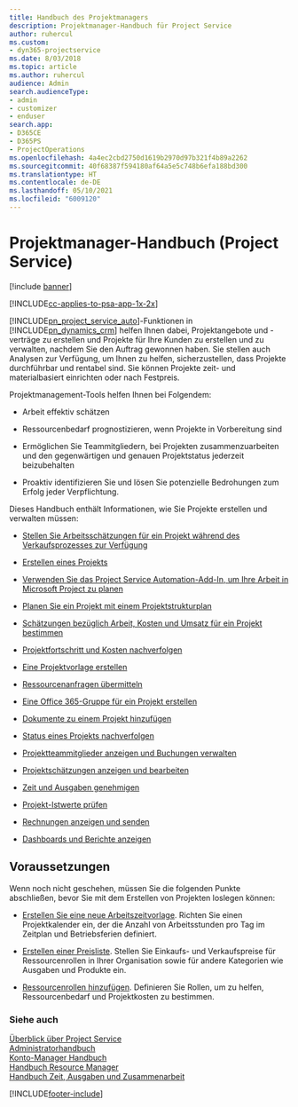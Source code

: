 ```yaml
---
title: Handbuch des Projektmanagers
description: Projektmanager-Handbuch für Project Service
author: ruhercul
ms.custom:
- dyn365-projectservice
ms.date: 8/03/2018
ms.topic: article
ms.author: ruhercul
audience: Admin
search.audienceType:
- admin
- customizer
- enduser
search.app:
- D365CE
- D365PS
- ProjectOperations
ms.openlocfilehash: 4a4ec2cbd2750d1619b2970d97b321f4b89a2262
ms.sourcegitcommit: 40f68387f594180af64a5e5c748b6efa188bd300
ms.translationtype: HT
ms.contentlocale: de-DE
ms.lasthandoff: 05/10/2021
ms.locfileid: "6009120"
---
```

# <a name="project-manager-guide-project-service"></a>Projektmanager-Handbuch (Project Service)

[!include [banner](../includes/psa-now-project-operations.md)]

[!INCLUDE[cc-applies-to-psa-app-1x-2x](../includes/cc-applies-to-psa-app-1x-2x.md)]

[!INCLUDE[pn_project_service_auto](../includes/pn-project-service-auto.md)]-Funktionen in [!INCLUDE[pn_dynamics_crm](../includes/pn-dynamics-crm.md)] helfen Ihnen dabei, Projektangebote und -verträge zu erstellen und Projekte für Ihre Kunden zu erstellen und zu verwalten, nachdem Sie den Auftrag gewonnen haben. Sie stellen auch Analysen zur Verfügung, um Ihnen zu helfen, sicherzustellen, dass Projekte durchführbar und rentabel sind. Sie können Projekte zeit- und materialbasiert einrichten oder nach Festpreis.  
  
 Projektmanagement-Tools helfen Ihnen bei Folgendem:  
  
-   Arbeit effektiv schätzen  
  
-   Ressourcenbedarf prognostizieren, wenn Projekte in Vorbereitung sind  
  
-   Ermöglichen Sie Teammitgliedern, bei Projekten zusammenzuarbeiten und den gegenwärtigen und genauen Projektstatus jederzeit beizubehalten  
  
-   Proaktiv identifizieren Sie und lösen Sie potenzielle Bedrohungen zum Erfolg jeder Verpflichtung.  
  
Dieses Handbuch enthält Informationen, wie Sie Projekte erstellen und verwalten müssen:  
  
-   [Stellen Sie Arbeitsschätzungen für ein Projekt während des Verkaufsprozesses zur Verfügung](../psa/provide-estimates-project-during-sales-process.md)  
  
-   [Erstellen eines Projekts](../psa/create-project.md)  
  
-   [Verwenden Sie das Project Service Automation-Add-In, um Ihre Arbeit in Microsoft Project zu planen](../psa/add-plan-work-microsoft-project.md)  
  
-   [Planen Sie ein Projekt mit einem Projektstrukturplan](../psa/schedule-project-work-breakdown-structure.md)  
  
-   [Schätzungen bezüglich Arbeit, Kosten und Umsatz für ein Projekt bestimmen](../psa/determine-project-cost-revenue-estimates.md)  
  
-   [Projektfortschritt und Kosten nachverfolgen](../psa/track-project-progress-cost.md)  
  
-   [Eine Projektvorlage erstellen](../psa/create-project-template.md)  
  
-   [Ressourcenanfragen übermitteln](../psa/submit-resource-requests.md)  
  
-   [Eine Office 365-Gruppe für ein Projekt erstellen](../psa/create-office-365-group-project.md)  
  
-   [Dokumente zu einem Projekt hinzufügen](../psa/add-documents-project.md)  
  
-   [Status eines Projekts nachverfolgen](../psa/track-project-status.md)  
  
-   [Projektteammitglieder anzeigen und Buchungen verwalten](../psa/view-project-team-members-manage-bookings.md)  
  
-   [Projektschätzungen anzeigen und bearbeiten](../psa/view-edit-project-estimates.md)  
  
-   [Zeit und Ausgaben genehmigen](../psa/approve-time-expenses.md)  
  
-   [Projekt-Istwerte prüfen](../psa/review-project-actuals.md)  
  
-   [Rechnungen anzeigen und senden](../psa/view-send-invoices.md)  
  
-   [Dashboards und Berichte anzeigen](../psa/view-dashboards-reports.md)  
  
## <a name="prerequisites"></a>Voraussetzungen  
 Wenn noch nicht geschehen, müssen Sie die folgenden Punkte abschließen, bevor Sie mit dem Erstellen von Projekten loslegen können:  
  
-   [Erstellen Sie eine neue Arbeitszeitvorlage](../psa/create-work-hours-template.md). Richten Sie einen Projektkalender ein, der die Anzahl von Arbeitsstunden pro Tag im Zeitplan und Betriebsferien definiert.  
  
-   [Erstellen einer Preisliste](../psa/create-price-list.md). Stellen Sie Einkaufs- und Verkaufspreise für Ressourcenrollen in Ihrer Organisation sowie für andere Kategorien wie Ausgaben und Produkte ein.  
  
-   [Ressourcenrollen hinzufügen](../psa/add-resource-roles.md). Definieren Sie Rollen, um zu helfen, Ressourcenbedarf und Projektkosten zu bestimmen.  
  
### <a name="see-also"></a>Siehe auch  
 [Überblick über Project Service](../psa/overview.md)   
 [Administratorhandbuch](../psa/admin-guide.md)   
 [Konto-Manager Handbuch](../psa/account-manager-guide.md)   
 [Handbuch Resource Manager](../psa/resource-manager-guide.md)   
 [Handbuch Zeit, Ausgaben und Zusammenarbeit](../psa/time-expense-collaboration-guide.md)



[!INCLUDE[footer-include](../includes/footer-banner.md)]